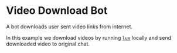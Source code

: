 # Video Download Bot

A bot downloads user sent video links from internet.

In this example we download videos by running [`lux`](https://github.com/iawia002/lux) locally and send downloaded video to original chat.
